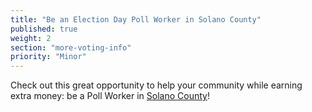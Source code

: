 ```yaml
---
title: "Be an Election Day Poll Worker in Solano County"
published: true
weight: 2
section: "more-voting-info"
priority: "Minor"
---
```


Check out this great opportunity to help your community while earning extra money: be a Poll Worker in [Solano County](https://solano-applicant.pwm.clarityelections.com/PostingDetails.aspx?PostingId=2)!  
